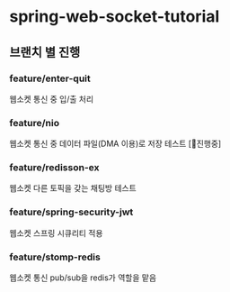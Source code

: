 # spring-web-socket-tutorial

## 브랜치 별 진행

### feature/enter-quit
웹소켓 통신 중 입/출 처리

### feature/nio
웹소켓 통신 중 데이터 파일(DMA 이용)로 저장 테스트 [🚧진행중]

### feature/redisson-ex
웹소켓 다른 토픽을 갖는 채팅방 테스트

### feature/spring-security-jwt
웹소켓 스프링 시큐리티 적용

### feature/stomp-redis
웹소켓 통신 pub/sub을 redis가 역할을 맡음
